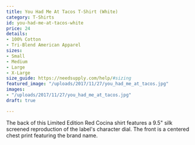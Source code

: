 ```yaml
---
title: You Had Me At Tacos T-Shirt (White)
category: T-Shirts
id: you-had-me-at-tacos-white
price: 24
details:
- 100% Cotton
- Tri-Blend American Apparel
sizes:
- Small
- Medium
- Large
- X-Large
size_guide: https://needsupply.com/help/#sizing
featured_image: "/uploads/2017/11/27/you_had_me_at_tacos.jpg"
images:
- "/uploads/2017/11/27/you_had_me_at_tacos.jpg"
draft: true

---
```

The back of this Limited Edition Red Cocina shirt features a 9.5" silk screened reproduction of the label's character dial. The front is a centered chest print featuring the brand name.
